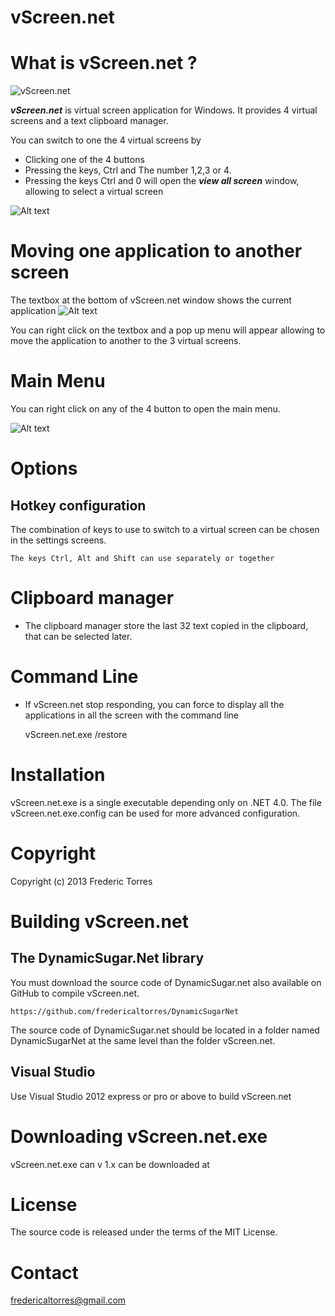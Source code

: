 vScreen.net
============

# What is vScreen.net ?

![vScreen.net](https://raw.github.com/fredericaltorres/vScreen.net/master/vScreen/Images/vScreen.net.exe.jpg "vScreen.net")



 ***vScreen.net*** is virtual screen application for Windows.
It provides 4 virtual screens and a text clipboard manager.

You can switch to one the 4 virtual screens by

 - Clicking one of the 4 buttons
 - Pressing the keys, Ctrl and The number 1,2,3 or 4.	
 - Pressing the keys Ctrl and 0 will open the ***view all screen*** window, allowing to select a virtual screen

![Alt text](https://raw.github.com/fredericaltorres/vScreen.net/master/vScreen/Images/vScreen.net.ShowAll.jpg "Show All Screen Feature")

# Moving one application to another screen
 
The textbox at the bottom of vScreen.net window shows the current application
![Alt text](https://raw.github.com/fredericaltorres/vScreen.net/master/vScreen/Images/vScreen.MoveApp.jpg "How to move an app to another screen")

You can right click on the textbox and a pop up menu will appear allowing to
move the application to another to the 3 virtual screens.

# Main Menu

You can right click on any of the 4 button to open the main menu.

![Alt text](https://raw.github.com/fredericaltorres/vScreen.net/master/vScreen/Images/vScreen.MainMenu.jpg "Main menu")
    
# Options

## Hotkey configuration

The combination of keys to use to switch to a virtual screen can be chosen
in the settings screens.

	The keys Ctrl, Alt and Shift can use separately or together

# Clipboard manager
- The clipboard manager store the last 32 text copied in the clipboard, that
can be selected later.

# Command Line
- If vScreen.net stop responding, you can force to display all the applications in all
the screen with the command line

	vScreen.net.exe /restore

# Installation
vScreen.net.exe is a single executable depending only on .NET 4.0.
The file vScreen.net.exe.config can be used for more advanced configuration.

# Copyright
Copyright (c) 2013 Frederic Torres

# Building vScreen.net

## The DynamicSugar.Net library
You must download the source code of DynamicSugar.net also
available on GitHub to compile vScreen.net.

	https://github.com/fredericaltorres/DynamicSugarNet

The source code of DynamicSugar.net should be located in a folder 
named DynamicSugarNet at the same level than the folder
vScreen.net.

## Visual Studio

Use Visual Studio 2012 express or pro or above to build vScreen.net

# Downloading vScreen.net.exe

vScreen.net.exe can v 1.x can be downloaded at




# License
The source code is released under the terms of the MIT License.

# Contact
<fredericaltorres@gmail.com>

